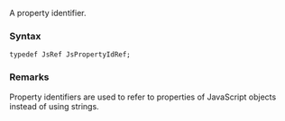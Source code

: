 A property identifier.
### Syntax 
```
typedef JsRef JsPropertyIdRef;
```
### Remarks 
Property identifiers are used to refer to properties of JavaScript objects instead of using strings.